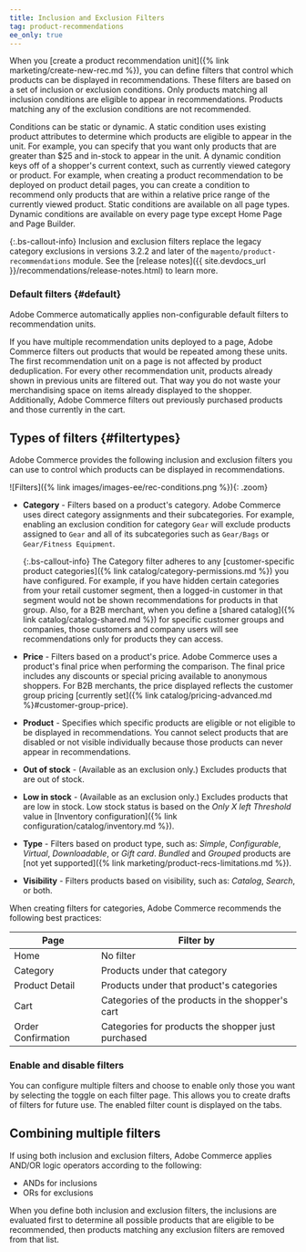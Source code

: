 ```yaml
---
title: Inclusion and Exclusion Filters
tag: product-recommendations
ee_only: true
---
```


When you [create a product recommendation unit]({% link marketing/create-new-rec.md %}), you can define filters that control which products can be displayed in recommendations. These filters are based on a set of inclusion or exclusion conditions. Only products matching all inclusion conditions are eligible to appear in recommendations. Products matching any of the exclusion conditions are not recommended.

Conditions can be static or dynamic. A static condition uses existing product attributes to determine which products are eligible to appear in the unit. For example, you can specify that you want only products that are greater than $25 and in-stock to appear in the unit. A dynamic condition keys off of a shopper's current context, such as currently viewed category or product. For example, when creating a product recommendation to be deployed on product detail pages, you can create a condition to recommend only products that are within a relative price range of the currently viewed product. Static conditions are available on all page types. Dynamic conditions are available on every page type except Home Page and Page Builder.

{:.bs-callout-info}
Inclusion and exclusion filters replace the legacy category exclusions in versions 3.2.2 and later of the `magento/product-recommendations` module. See the [release notes]({{ site.devdocs_url }}/recommendations/release-notes.html) to learn more.

### Default filters {#default}

Adobe Commerce automatically applies non-configurable default filters to recommendation units.

If you have multiple recommendation units deployed to a page, Adobe Commerce filters out products that would be repeated among these units. The first recommendation unit on a page is not affected by product deduplication. For every other recommendation unit, products already shown in previous units are filtered out. That way you do not waste your merchandising space on items already displayed to the shopper.
Additionally, Adobe Commerce filters out previously purchased products and those currently in the cart.

## Types of filters {#filtertypes}

Adobe Commerce provides the following inclusion and exclusion filters you can use to control which products can be displayed in recommendations.

![Filters]({% link images/images-ee/rec-conditions.png %}){: .zoom}

- **Category** - Filters based on a product's category. Adobe Commerce uses direct category assignments and their subcategories. For example, enabling an exclusion condition for category `Gear` will exclude products assigned to `Gear` and all of its subcategories such as `Gear/Bags` or `Gear/Fitness Equipment`.

    {:.bs-callout-info}
    The Category filter adheres to any [customer-specific product categories]({% link catalog/category-permissions.md %}) you have configured. For example, if you have hidden certain categories from your retail customer segment, then a logged-in customer in that segment would not be shown recommendations for products in that group. Also, for a B2B merchant, when you define a [shared catalog]({% link catalog/catalog-shared.md %}) for specific customer groups and companies, those customers and company users will see recommendations only for products they can access.

- **Price** - Filters based on a product's price. Adobe Commerce uses a product's final price when performing the comparison. The final price includes any discounts or special pricing available to anonymous shoppers. For B2B merchants, the price displayed reflects the customer group pricing [currently set]({% link catalog/pricing-advanced.md %}#customer-group-price).
- **Product** - Specifies which specific products are eligible or not eligible to be displayed in recommendations. You cannot select products that are disabled or not visible individually because those products can never appear in recommendations.
- **Out of stock** - (Available as an exclusion only.) Excludes products that are out of stock.
- **Low in stock** - (Available as an exclusion only.) Excludes products that are low in stock. Low stock status is based on the _Only X left Threshold_ value in [Inventory configuration]({% link configuration/catalog/inventory.md %}).
- **Type** - Filters based on product type, such as: _Simple_, _Configurable_, _Virtual_, _Downloadable_, or _Gift card_.  _Bundled_ and _Grouped_ products are [not yet supported]({% link marketing/product-recs-limitations.md %}).
- **Visibility** - Filters products based on visibility, such as: _Catalog_, _Search_, or both.

When creating filters for categories, Adobe Commerce recommends the following best practices:

|Page|Filter by|
|---|---|
|Home|No filter|
|Category|Products under that category|
|Product Detail|Products under that product's categories|
|Cart|Categories of the products in the shopper's cart|
|Order Confirmation|Categories for products the shopper just purchased|

### Enable and disable filters

You can configure multiple filters and choose to enable only those you want by selecting the toggle on each filter page. This allows you to create drafts of filters for future use. The enabled filter count is displayed on the tabs.

## Combining multiple filters

If using both inclusion and exclusion filters, Adobe Commerce applies AND/OR logic operators according to the following:

- ANDs for inclusions
- ORs for exclusions

When you define both inclusion and exclusion filters, the inclusions are evaluated first to determine all possible products that are eligible to be recommended, then products matching any exclusion filters are removed from that list.
